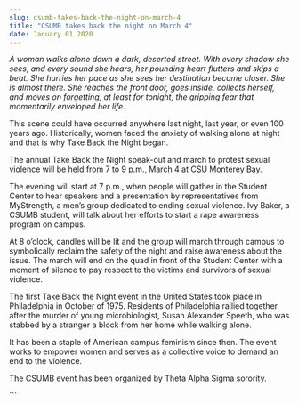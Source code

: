 ```yaml
---
slug: csumb-takes-back-the-night-on-march-4
title: "CSUMB takes back the night on March 4"
date: January 01 2020
---
```


 
<p>
  <em
    >A woman walks alone down a dark, deserted street. With every shadow she
    sees, and every sound she hears, her pounding heart flutters and skips a
    beat. She hurries her pace as she sees her destination become closer. She is
    almost there. She reaches the front door, goes inside, collects herself, and
    moves on forgetting, at least for tonight, the gripping fear that
    momentarily enveloped her life.</em
  >
</p>
<p>
  This scene could have occurred anywhere last night, last year, or even 100
  years ago. Historically, women faced the anxiety of walking alone at night and
  that is why Take Back the Night began.
</p>
<p>
  The annual Take Back the Night speak-out and march to protest sexual violence
  will be held from 7 to 9 p.m., March 4 at CSU Monterey Bay.
</p>
<p>
  The evening will start at 7 p.m., when people will gather in the Student
  Center to hear speakers and a presentation by representatives from MyStrength,
  a men’s group dedicated to ending sexual violence. Ivy Baker, a CSUMB student,
  will talk about her efforts to start a rape awareness program on campus.
</p>
<p>
  At 8 o’clock, candles will be lit and the group will march through campus to
  symbolically reclaim the safety of the night and raise awareness about the
  issue. The march will end on the quad in front of the Student Center with a
  moment of silence to pay respect to the victims and survivors of sexual
  violence.
</p>
<p>
  The first Take Back the Night event in the United States took place in
  Philadelphia in October of 1975. Residents of Philadelphia rallied together
  after the murder of young microbiologist, Susan Alexander Speeth, who was
  stabbed by a stranger a block from her home while walking alone.
</p>
<p>
  It has been a staple of American campus feminism since then. The event works
  to empower women and serves as a collective voice to demand an end to the
  violence.
</p>
<p>The CSUMB event has been organized by Theta Alpha Sigma sorority.</p>
```

